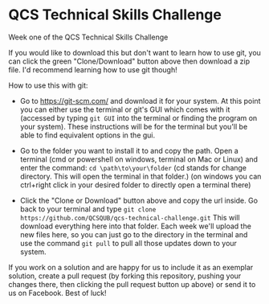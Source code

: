 # QCS Technical Skills Challenge

Week one of the QCS Technical Skills Challenge

If you would like to download this but don't want to learn how to use git, you can click the green "Clone/Download" button above then download a zip file. I'd recommend learning how to use git though!

How to use this with git:
- Go to https://git-scm.com/ and download it for your system. At this point you can either use the terminal or git's GUI which comes with it (accessed by typing `git GUI` into the terminal or finding the program on your system). These instructions will be for the terminal but you'll be able to find equivalent options in the gui.
- Go to the folder you want to install it to and copy the path. Open a terminal (cmd or powershell on windows, terminal on Mac or Linux) and enter the command:
`cd \path\to\your\folder`
(cd stands for change directory. This will open the terminal in that folder.)
(on windows you can ctrl+right click in your desired folder to directly open a terminal there)

- Click the "Clone or Download" button above and copy the url inside. Go back to your terminal and type 
`git clone https://github.com/QCSQUB/qcs-technical-challenge.git`
This will download everything here into that folder. Each week we'll upload the new files here, so you can just go to the directory in the terminal and use the command
`git pull`
to pull all those updates down to your system.

 If you work on a solution and are happy for us to include it as an exemplar solution, create a pull request (by forking this repository, pushing your changes there, then clicking the pull request button up above) or send it to us on Facebook. Best of luck!
